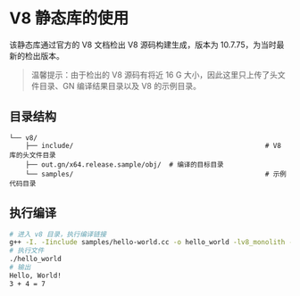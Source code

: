 # V8 静态库的使用

该静态库通过官方的 V8 文档检出 V8 源码构建生成，版本为 10.7.75，为当时最新的检出版本。

> 温馨提示：由于检出的 V8 源码有将近 16 G 大小，因此这里只上传了头文件目录、GN 编译结果目录以及 V8 的示例目录。

## 目录结构

```		
└── v8/												
    ├── include/ 												# V8 库的头文件目录
    ├── out.gn/x64.release.sample/obj/ 	# 编译的目标目录	
    └── samples/												# 示例代码目录
```

## 执行编译

``` bash
# 进入 v8 目录，执行编译链接
g++ -I. -Iinclude samples/hello-world.cc -o hello_world -lv8_monolith -Lout.gn/x64.release.sample/obj/ -pthread -std=c++17 -DV8_COMPRESS_POINTERS -DV8_ENABLE_SANDBOX
# 执行文件
./hello_world
# 输出
Hello, World!
3 + 4 = 7
```
